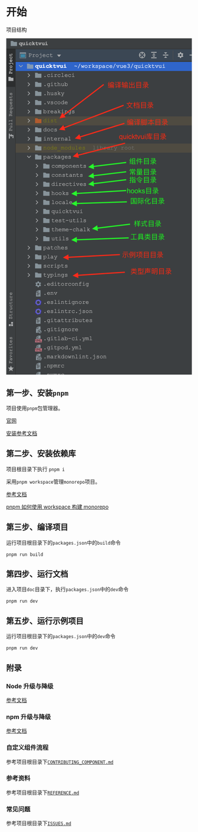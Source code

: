 # 开始

项目结构

![项目结构](project-structure.png)

## 第一步、安装`pnpm`

项目使用`pnpm`包管理器。

[官网](https://pnpm.io)

[安装参考文档](https://pnpm.io/installation)

## 第二步、安装依赖库

项目根目录下执行 `pnpm i`

采用`pnpm workspace`管理`monorepo`项目。

[参考文档](https://pnpm.io/pnpm-workspace_yaml)

[pnpm 如何使用 workspace 构建 monorepo](https://ksh7.com/posts/pnpm-use-workspace/index.html)

## 第三步、编译项目

运行项目根目录下的`packages.json`中的`build`命令

```
pnpm run build
```

## 第四步、运行文档

进入项目`doc`目录下，执行`packages.json`中的`dev`命令

```
pnpm run dev
```

## 第五步、运行示例项目

运行项目根目录下的`packages.json`中的`dev`命令

```
pnpm run dev
```

## 附录

### Node 升级与降级

[参考文档](https://quicktvui.com/zh-CN/guide/node/install.html)

### npm 升级与降级

[参考文档](https://quicktvui.com/zh-CN/guide/npm/install.html)

### 自定义组件流程

参考项目根目录下[`CONTRIBUTING_COMPONENT.md`](./CONTRIBUTING_COMPONENT.md)

### 参考资料

参考项目根目录下[`REFERENCE.md`](./REFERENCE.md)

### 常见问题

参考项目根目录下[`ISSUES.md`](./ISSUES.md)


